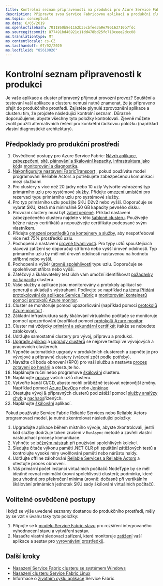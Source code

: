 ```yaml
---
title: Kontrolní seznam připravenosti na produkci pro Azure Service Fabric
description: Připravte svou Service Fabricovou aplikaci a produkční clustery podle osvědčených postupů.
ms.topic: conceptual
ms.date: 6/05/2019
ms.openlocfilehash: 7011860b8e1162b35cbfee3a9e796163710b7fdc
ms.sourcegitcommit: 877491bd46921c11dd478bd25fc718ceee2dcc08
ms.translationtype: MT
ms.contentlocale: cs-CZ
ms.lasthandoff: 07/02/2020
ms.locfileid: "85610026"
---
```

# <a name="production-readiness-checklist"></a>Kontrolní seznam připravenosti k produkci

Je vaše aplikace a cluster připravený přijmout provozní provoz? Spuštění a testování vaší aplikace a clusteru nemusí nutně znamenat, že je připraveno přejít do produkčního prostředí. Zajistěte plynulé zprovoznění aplikace a clusteru tím, že projdete následující kontrolní seznam. Důrazně doporučujeme, abyste všechny tyto položky kontrolovali. Zjevně můžete zvolit použití alternativních řešení pro konkrétní řádkovou položku (například vlastní diagnostické architektury).


## <a name="prerequisites-for-production"></a>Předpoklady pro produkční prostředí
1. Osvědčené postupy pro Azure Service Fabric: [Návrh aplikace](./service-fabric-best-practices-applications.md), [zabezpečení](./service-fabric-best-practices-security.md), [sítě](./service-fabric-best-practices-networking.md), [plánování a škálování kapacity](./service-fabric-best-practices-capacity-scaling.md), [Infrastruktura jako kód](./service-fabric-best-practices-infrastructure-as-code.md)a [monitorování a diagnostika](./service-fabric-best-practices-monitoring.md). 
1. [Nakonfigurujte nastavení FabricTransport](./service-fabric-reliable-actors-fabrictransportsettings.md) , pokud používáte model programování Reliable Actors a potřebujete zabezpečenou komunikaci mezi službami.
1. Pro clustery s více než 20 jádry nebo 10 uzly Vytvořte vyhrazený typ primárního uzlu pro systémové služby. Přidejte [omezení umístění](service-fabric-cluster-resource-manager-advanced-placement-rules-placement-policies.md) pro rezervaci typu primárního uzlu pro systémové služby.
1. Pro typ primárního uzlu použijte SKU D2v2 nebo vyšší. Doporučuje se vybrat SKU, která má minimálně 50 GB kapacity pevného disku.
1. Provozní clustery musí být [zabezpečené](service-fabric-cluster-security.md). Příklad nastavení zabezpečeného clusteru najdete v této [šabloně clusteru](https://github.com/Azure-Samples/service-fabric-cluster-templates/tree/master/7-VM-Windows-3-NodeTypes-Secure-NSG). Používejte běžné názvy certifikátů a nepoužívejte certifikáty podepsané svým vlastníkem.
1. Přidejte [omezení prostředků na kontejnery a služby](service-fabric-resource-governance.md), aby nespotřeboval více než 75% prostředků uzlu. 
1. Pochopení a nastavení [úrovně trvanlivosti](service-fabric-cluster-capacity.md#durability-characteristics-of-the-cluster). Pro typy uzlů spouštějících stavová zatížení se doporučují stříbrná nebo vyšší úroveň odolnosti. Typ primárního uzlu by měl mít úroveň odolnosti nastavenou na hodnotu stříbrné nebo vyšší.
1. Pochopení a výběr [úrovně spolehlivosti](service-fabric-cluster-capacity.md#reliability-characteristics-of-the-cluster) typu uzlu. Doporučuje se spolehlivost stříbra nebo vyšší.
1. Zátěžový a škálovatelný test úloh vám umožní identifikovat [požadavky na kapacitu](service-fabric-cluster-capacity.md) clusteru. 
1. Vaše služby a aplikace jsou monitorovány a protokoly aplikací se generují a ukládají s výstrahami. Podívejte se například [na téma Přidání protokolování do aplikace Service Fabric](service-fabric-how-to-diagnostics-log.md) a [monitorování kontejnerů pomocí protokolů Azure monitor](service-fabric-diagnostics-oms-containers.md).
1. Cluster se monitoruje pomocí upozorňování (například pomocí [protokolů Azure monitor](service-fabric-diagnostics-event-analysis-oms.md)). 
1. Základní infrastruktura sady škálování virtuálního počítače se monitoruje pomocí upozorňování (například pomocí [protokolů Azure monitor](service-fabric-diagnostics-oms-agent.md).
1. Cluster má vždycky [primární a sekundární certifikát](service-fabric-cluster-security-update-certs-azure.md) (takže se nebudete zablokovat).
1. Udržujte samostatné clustery pro vývoj, přípravu a produkci. 
1. [Upgrady aplikací](service-fabric-application-upgrade.md) a [upgrady clusterů](service-fabric-tutorial-upgrade-cluster.md) se nejprve testují ve vývojových a pracovních clusterech. 
1. Vypněte automatické upgrady v produkčních clusterech a zapněte je pro vývojové a přípravné clustery (vrácení zpět podle potřeby). 
1. Navažte cíl bodu obnovení (RPO) pro vaši službu a nastavte [proces zotavení po havárii](service-fabric-disaster-recovery.md) a otestujte ho.
1. Naplánujte ruční nebo programové [škálování](service-fabric-cluster-scaling.md) clusteru.
1. Naplánujte [opravy](service-fabric-patch-orchestration-application.md) vašich uzlů clusteru. 
1. Vytvořte kanál CI/CD, abyste mohli průběžně testovat nejnovější změny. Například pomocí [Azure DevOps](service-fabric-tutorial-deploy-app-with-cicd-vsts.md) nebo [Jenkinse](service-fabric-cicd-your-linux-applications-with-jenkins.md)
1. Otestujte vývoj & přípravných clusterů pod zátěží pomocí [služby analýzy chyb](service-fabric-testability-overview.md) a [nachaos](service-fabric-controlled-chaos.md)řízených. 
1. Naplánujte [škálování](service-fabric-concepts-scalability.md) aplikací. 


Pokud používáte Service Fabric Reliable Services nebo Reliable Actors programovací model, je nutné zkontrolovat následující položky:
1. Upgradujte aplikace během místního vývoje, abyste zkontrolovali, jestli kód služby dodržuje token zrušení v `RunAsync` metodě a zavřeli vlastní naslouchací procesy komunikace.
1. Vyhněte se [běžným nástrah](service-fabric-work-with-reliable-collections.md) při používání spolehlivých kolekcí.
1. Sledujte čítače výkonu paměti .NET CLR při spuštění zátěžových testů a kontrolujte vysoké míry uvolňování paměti nebo nárůstu haldy.
1. Udržujte offline zálohování [Reliable Services a Reliable Actors](service-fabric-reliable-services-backup-restore.md) a otestujte proces obnovení.
1. Váš primární počet instancí virtuálních počítačů NodeType by se měl ideálně rovnat minimální úrovni spolehlivosti clusterů; podmínky, které jsou vhodné pro překročení minima úrovně: dočasně při vertikálním škálování primárních jednotek SKU sady škálování virtuálních počítačů.

## <a name="optional-best-practices"></a>Volitelné osvědčené postupy

I když se výše uvedené seznamy dostanou do produkčního prostředí, měly by se vzít v úvahu taky tyto položky:
1. Připojte se k [modelu Service Fabric stavu](service-fabric-health-introduction.md) pro rozšíření integrovaného vyhodnocení stavu a vytváření sestav.
1. Nasaďte vlastní sledovací zařízení, které monitoruje [zatížení](service-fabric-cluster-resource-manager-metrics.md) vaší aplikace a sestav pro [vyrovnávání prostředků](service-fabric-cluster-resource-manager-balancing.md). 


## <a name="next-steps"></a>Další kroky
* [Nasazení Service Fabric clusteru se systémem Windows](service-fabric-tutorial-create-vnet-and-windows-cluster.md)
* [Nasazení clusteru Service Fabric Linux](service-fabric-tutorial-create-vnet-and-linux-cluster.md)
* Informace o [životním cyklu aplikace](service-fabric-application-lifecycle.md) Service Fabric.
